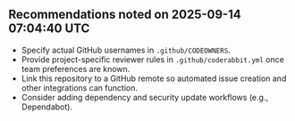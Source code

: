 ## Recommendations noted on 2025-09-14 07:04:40 UTC
- Specify actual GitHub usernames in `.github/CODEOWNERS`.
- Provide project-specific reviewer rules in `.github/coderabbit.yml` once team preferences are known.
- Link this repository to a GitHub remote so automated issue creation and other integrations can function.
- Consider adding dependency and security update workflows (e.g., Dependabot).
